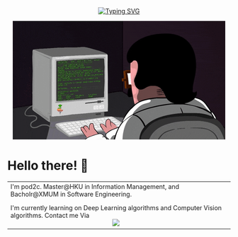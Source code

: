 <div align="center">
  <!--dynamic typing -->
  <div align="center">
    <a href="https://git.io/typing-svg"><img src="https://readme-typing-svg.demolab.com?font=Fira+Code&pause=1000&width=435&lines=print(%22A+Machine+Learner%22);Welcome to Pod2c's Github&center=true&size=27" alt="Typing SVG" />
    </a>
  </div>
  
  <!-- knocking code image -->
  <img src="https://github.com/pod2c/pod2c/blob/master/image/coding.gif" /><br>
  
</div>


# Hello there! 👋

<table>
<tr><td>
I'm pod2c. Master@HKU in Information Management, and Bacholr@XMUM in Software Engineering. </p>
I'm currently learning on Deep Learning algorithms and Computer Vision algorithms.
Contact me Via  
  <!-- profile logo -->
  <div align="center">
    <a href="mailto:s1820587@gmail.com"><img src="https://img.shields.io/badge/Gmail-Gmail-blue" /></a>&emsp;
    

